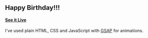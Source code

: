## Happy Birthday!!!



#### [See it Live](https://saidreamx.github.io/AluuuBirthday-23/)


I've used plain HTML, CSS and JavaScript with [GSAP](https://greensock.com/gsap) for animations.

